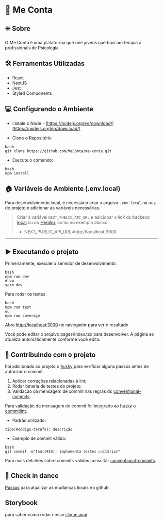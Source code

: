 # 💬 Me Conta

## ✳️ Sobre
O Me Conta é uma plataforma que une jovens que buscam terapia a profissionais de Psicologia

## 🛠 Ferramentas Utilizadas
- React
- NextJS
- Jest
- Styled Components

## 💻 Configurando o Ambiente

- Instale o Node -
[https://nodejs.org/en/download/](https://nodejs.org/en/download/)

- Clone o Repositório
```
bash
git clone https://github.com/MeConta/me-conta.git
````

- Execute o comando:
```
bash
npm install
```

## 🏠  Variáveis de Ambiente (.env.local)
Para desenvolvimento local, é necessário criar o arquivo `.env.local` na raiz do projeto e adicionar as variáveis necessárias.
> Criar à variável `NEXT_PUBLIC_API_URL` e adicionar o _link_ do backend [local](http://localhost:3000) ou do [Heroku](https://me-conta-backend.herokuapp.com), como no exemplo abaixo:
> - NEXT_PUBLIC_API_URL=http://localhost:3000
---

## ▶️ Executando o projeto

Primeiramente, execute o servidor de desenvolvimento:
```
bash
npm run dev
# ou
yarn dev
```

Para rodar os testes:
```
bash
npm run test
ou
npm run coverage
```

Abra [http://localhost:3000](http://localhost:3000) no navegador para ver o resultado

Você pode editar o arquivo pages/index.tsx para desenvolver. A página se atualiza automáticamente conforme você edita.

## 🚀 Contribuindo com o projeto

Foi adicionado ao projeto o [husky](https://github.com/typicode/husky) para verificar alguns passos antes de autorizar o commit.

1. Aplicar correções relacionadas à lint;
2. Rodar bateria de testes do projeto;
3. Validação da mensagem de commit nas regras do [conventional-commits](https://www.conventionalcommits.org/en/v1.0.0/);

Para validação da mensagem de commit foi integrado ao [husky](https://github.com/typicode/husky) o [commitlint](https://github.com/conventional-changelog/commitlint).

- Padrão utilizado:
```
tipo(#código-tarefa): descrição
```

- Exemplo de commit válido:
```
bash
git commit -m"feat(#18): implementa testes unitários"
```

Para mais detalhes sobre commits válidos consultar [conventional-commits](https://www.conventionalcommits.org/en/v1.0.0/).

## 👣 Check in dance
[Passos](https://github.com/MeConta/me-conta/blob/main/check-in-dance.md) para atualizar as mudanças locais no github

## Storybook
para saber como rodar nosso [clique aqui](Storybook.md)

